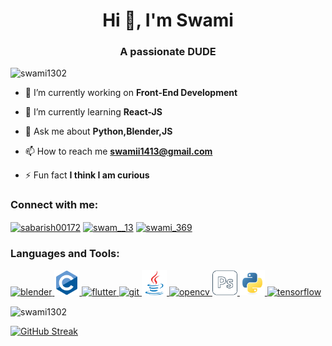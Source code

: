 <h1 align="center">Hi 👋, I'm Swami</h1>
<h3 align="center">A passionate DUDE</h3>

<p align="left"> <img src="https://komarev.com/ghpvc/?username=swami1302&label=Profile%20views&color=0e75b6&style=flat" alt="swami1302" /> </p>

- 🔭 I’m currently working on **Front-End Development**

- 🌱 I’m currently learning **React-JS**

- 💬 Ask me about **Python,Blender,JS**

- 📫 How to reach me **swamii1413@gmail.com**

- ⚡ Fun fact **I think I am curious**

<h3 align="left">Connect with me:</h3>
<p align="left">
<a href="https://twitter.com/sabarish00172" target="blank"><img align="center" src="https://raw.githubusercontent.com/rahuldkjain/github-profile-readme-generator/master/src/images/icons/Social/twitter.svg" alt="sabarish00172" height="30" width="40" /></a>
<a href="https://instagram.com/swam__13" target="blank"><img align="center" src="https://raw.githubusercontent.com/rahuldkjain/github-profile-readme-generator/master/src/images/icons/Social/instagram.svg" alt="swam__13" height="30" width="40" /></a>
<a href="https://www.codechef.com/users/swami_369" target="blank"><img align="center" src="https://cdn.jsdelivr.net/npm/simple-icons@3.1.0/icons/codechef.svg" alt="swami_369" height="30" width="40" /></a>
</p>

<h3 align="left">Languages and Tools:</h3>
<p align="left"> <a href="https://www.blender.org/" target="_blank" rel="noreferrer"> <img src="https://download.blender.org/branding/community/blender_community_badge_white.svg" alt="blender" width="40" height="40"/> </a> <a href="https://www.cprogramming.com/" target="_blank" rel="noreferrer"> <img src="https://raw.githubusercontent.com/devicons/devicon/master/icons/c/c-original.svg" alt="c" width="40" height="40"/> </a> <a href="https://flutter.dev" target="_blank" rel="noreferrer"> <img src="https://www.vectorlogo.zone/logos/flutterio/flutterio-icon.svg" alt="flutter" width="40" height="40"/> </a> <a href="https://git-scm.com/" target="_blank" rel="noreferrer"> <img src="https://www.vectorlogo.zone/logos/git-scm/git-scm-icon.svg" alt="git" width="40" height="40"/> </a> <a href="https://www.java.com" target="_blank" rel="noreferrer"> <img src="https://raw.githubusercontent.com/devicons/devicon/master/icons/java/java-original.svg" alt="java" width="40" height="40"/> </a> <a href="https://opencv.org/" target="_blank" rel="noreferrer"> <img src="https://www.vectorlogo.zone/logos/opencv/opencv-icon.svg" alt="opencv" width="40" height="40"/> </a> <a href="https://www.photoshop.com/en" target="_blank" rel="noreferrer"> <img src="https://raw.githubusercontent.com/devicons/devicon/master/icons/photoshop/photoshop-line.svg" alt="photoshop" width="40" height="40"/> </a> <a href="https://www.python.org" target="_blank" rel="noreferrer"> <img src="https://raw.githubusercontent.com/devicons/devicon/master/icons/python/python-original.svg" alt="python" width="40" height="40"/> </a> <a href="https://www.tensorflow.org" target="_blank" rel="noreferrer"> <img src="https://www.vectorlogo.zone/logos/tensorflow/tensorflow-icon.svg" alt="tensorflow" width="40" height="40"/> </a> </p>

<p><img align="center" src="https://github-readme-stats.vercel.app/api/top-langs?username=swami1302&show_icons=true&locale=en&layout=compact" alt="swami1302" /></p>


[![GitHub Streak](https://github-readme-streak-stats.herokuapp.com?user=swami1302&theme=dark&hide_border=true)](https://git.io/streak-stats)

